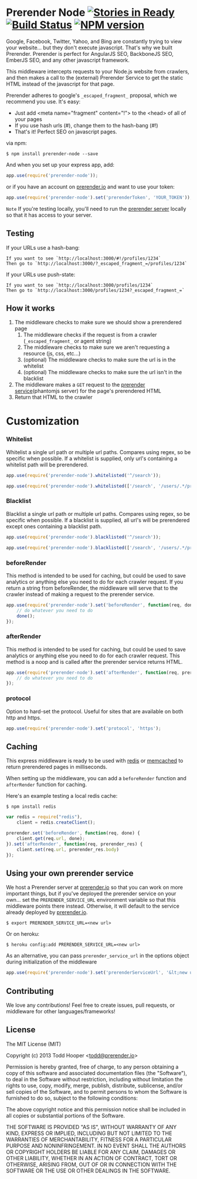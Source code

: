 Prerender Node [![Stories in Ready](https://badge.waffle.io/prerender/prerender-node.png?label=ready&title=Ready)](https://waffle.io/prerender/prerender-node) [![Build Status](https://travis-ci.org/prerender/prerender-node.png)](https://travis-ci.org/prerender/prerender-node) [![NPM version](https://badge.fury.io/js/prerender-node.png)](http://badge.fury.io/js/prerender-node)
=========================== 

Google, Facebook, Twitter, Yahoo, and Bing are constantly trying to view your website... but they don't execute javascript. That's why we built Prerender. Prerender is perfect for AngularJS SEO, BackboneJS SEO, EmberJS SEO, and any other javascript framework.

This middleware intercepts requests to your Node.js website from crawlers, and then makes a call to the (external) Prerender Service to get the static HTML instead of the javascript for that page.

Prerender adheres to google's `_escaped_fragment_` proposal, which we recommend you use. It's easy:
- Just add &lt;meta name="fragment" content="!"> to the &lt;head> of all of your pages
- If you use hash urls (#), change them to the hash-bang (#!)
- That's it! Perfect SEO on javascript pages.

via npm:

    $ npm install prerender-node --save

And when you set up your express app, add:

```js
app.use(require('prerender-node'));
```

or if you have an account on [prerender.io](http://prerender.io) and want to use your token:

```js
app.use(require('prerender-node').set('prerenderToken', 'YOUR_TOKEN'));
```

`Note` If you're testing locally, you'll need to run the [prerender server](https://github.com/prerender/prerender) locally so that it has access to your server.

## Testing

If your URLs use a hash-bang:

	If you want to see `http://localhost:3000/#!/profiles/1234`
	Then go to `http://localhost:3000/?_escaped_fragment_=/profiles/1234`

If your URLs use push-state:

	If you want to see `http://localhost:3000/profiles/1234`
	Then go to `http://localhost:3000/profiles/1234?_escaped_fragment_=`

## How it works
1. The middleware checks to make sure we should show a prerendered page
	1. The middleware checks if the request is from a crawler (`_escaped_fragment_` or agent string)
	2. The middleware checks to make sure we aren't requesting a resource (js, css, etc...)
	3. (optional) The middleware checks to make sure the url is in the whitelist
	4. (optional) The middleware checks to make sure the url isn't in the blacklist
2. The middleware makes a `GET` request to the [prerender service](https://github.com/prerender/prerender)(phantomjs server) for the page's prerendered HTML
3. Return that HTML to the crawler

# Customization

### Whitelist

Whitelist a single url path or multiple url paths. Compares using regex, so be specific when possible. If a whitelist is supplied, only url's containing a whitelist path will be prerendered.
```js
app.use(require('prerender-node').whitelisted('^/search'));
```
```js
app.use(require('prerender-node').whitelisted(['/search', '/users/.*/profile']));
```

### Blacklist

Blacklist a single url path or multiple url paths. Compares using regex, so be specific when possible. If a blacklist is supplied, all url's will be prerendered except ones containing a blacklist path.
```js
app.use(require('prerender-node').blacklisted('^/search'));
```
```js
app.use(require('prerender-node').blacklisted(['/search', '/users/.*/profile']));
```

### beforeRender

This method is intended to be used for caching, but could be used to save analytics or anything else you need to do for each crawler request. If you return a string from beforeRender, the middleware will serve that to the crawler instead of making a request to the prerender service.
```js
app.use(require('prerender-node').set('beforeRender', function(req, done) {
	// do whatever you need to do
	done();
});
```

### afterRender

This method is intended to be used for caching, but could be used to save analytics or anything else you need to do for each crawler request. This method is a noop and is called after the prerender service returns HTML.
```js
app.use(require('prerender-node').set('afterRender', function(req, prerender_res) {
	// do whatever you need to do
});
```

### protocol

Option to hard-set the protocol. Useful for sites that are available on both http and https.
```js
app.use(require('prerender-node').set('protocol', 'https');
```

## Caching

This express middleware is ready to be used with [redis](http://redis.io/) or [memcached](http://memcached.org/) to return prerendered pages in milliseconds.

When setting up the middleware, you can add a `beforeRender` function and `afterRender` function for caching.

Here's an example testing a local redis cache:

	$ npm install redis

```js
var redis = require("redis"),
	client = redis.createClient();

prerender.set('beforeRender', function(req, done) {
	client.get(req.url, done);
}).set('afterRender', function(req, prerender_res) {
	client.set(req.url, prerender_res.body)
});
```

## Using your own prerender service

We host a Prerender server at [prerender.io](http://prerender.io) so that you can work on more important things, but if you've deployed the prerender service on your own... set the `PRERENDER_SERVICE_URL` environment variable so that this middleware points there instead. Otherwise, it will default to the service already deployed by [prerender.io](http://prerender.io).

	$ export PRERENDER_SERVICE_URL=<new url>

Or on heroku:

	$ heroku config:add PRERENDER_SERVICE_URL=<new url>

As an alternative, you can pass `prerender_service_url` in the options object during initialization of the middleware

```js
app.use(require('prerender-node').set('prerenderServiceUrl', '&lt;new url>'));
```

## Contributing

We love any contributions! Feel free to create issues, pull requests, or middleware for other languages/frameworks!

## License

The MIT License (MIT)

Copyright (c) 2013 Todd Hooper &lt;todd@prerender.io&gt;

Permission is hereby granted, free of charge, to any person obtaining a copy
of this software and associated documentation files (the "Software"), to deal
in the Software without restriction, including without limitation the rights
to use, copy, modify, merge, publish, distribute, sublicense, and/or sell
copies of the Software, and to permit persons to whom the Software is
furnished to do so, subject to the following conditions:

The above copyright notice and this permission notice shall be included in
all copies or substantial portions of the Software.

THE SOFTWARE IS PROVIDED "AS IS", WITHOUT WARRANTY OF ANY KIND, EXPRESS OR
IMPLIED, INCLUDING BUT NOT LIMITED TO THE WARRANTIES OF MERCHANTABILITY,
FITNESS FOR A PARTICULAR PURPOSE AND NONINFRINGEMENT. IN NO EVENT SHALL THE
AUTHORS OR COPYRIGHT HOLDERS BE LIABLE FOR ANY CLAIM, DAMAGES OR OTHER
LIABILITY, WHETHER IN AN ACTION OF CONTRACT, TORT OR OTHERWISE, ARISING FROM,
OUT OF OR IN CONNECTION WITH THE SOFTWARE OR THE USE OR OTHER DEALINGS IN
THE SOFTWARE.